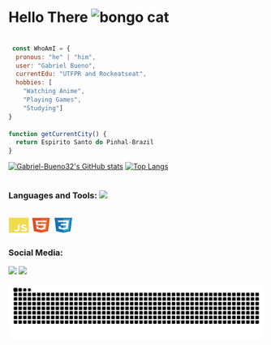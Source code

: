 # Hello There <img src="https://c.tenor.com/z2XXxH7oeUIAAAAi/mialll.gif" alt="bongo cat" width="40" height="40">

```javascript

 const WhoAmI = {
  pronous: "he" | "him",
  user: "Gabriel Bueno",
  currentEdu: "UTFPR and Rockeatseat",
  hobbies: [
    "Watching Anime",
    "Playing Games",
    "Studying"]
}

function getCurrentCity() {
  return Espirito Santo do Pinhal-Brazil
}
```

[![Gabriel-Bueno32's GitHub stats](https://github-readme-stats.vercel.app/api?username=Gabriel-Bueno32&show_icons=true&theme=radical)](https://github.com/anuraghazra/github-readme-stats)
[![Top Langs](https://github-readme-stats.vercel.app/api/top-langs/?username=Gabriel-Bueno32&layout=compact&theme=radical)](https://github.com/anuraghazra/github-readme-stats)

#
<h3 align="left">Languages and Tools: <img src="https://media.giphy.com/media/WUlplcMpOCEmTGBtBW/giphy.gif" width="30"></h3>
<p align="left"> 
<div style="display: inline_block"><br>
  <img align="center" alt="Javascript" height="30" width="40" src="https://raw.githubusercontent.com/devicons/devicon/master/icons/javascript/javascript-plain.svg">
  <img align="center" alt="HTML5" height="30" width="40" src="https://raw.githubusercontent.com/devicons/devicon/master/icons/html5/html5-original.svg">
  <img align="center" alt="CSS" height="30" width="40" src="https://raw.githubusercontent.com/devicons/devicon/master/icons/css3/css3-original.svg">
</div>

##

<h3 align="left">Social Media:</h3>
<div> 
  <a href="https://www.instagram.com/gabriel.rbueno5/" target="_blank"><img src="https://img.shields.io/badge/-Instagram-%23E4405F?style=for-the-badge&logo=instagram&logoColor=white"></a>
  <a href = "mailto:gabrielbueno.g32@gmail.com"><img src="https://img.shields.io/badge/-Gmail-%23333?style=for-the-badge&logo=gmail&logoColor=white"></a>
  
  ![Snake animation](https://github.com/Gabriel-Bueno32/Gabriel-Bueno32/blob/output/github-contribution-grid-snake.svg)
  </div>
<br>
